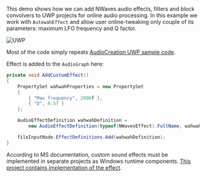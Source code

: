 This demo shows how we can add NWaves audio effects, filters and block convolvers to UWP projects for online audio processing. In this example we work with ```AutowahEffect``` and allow user online-tweaking only couple of its parameters: maximum LFO frequency and Q factor.

![UWP](https://github.com/ar1st0crat/NWaves/blob/master/screenshots/uwp.png)

Most of the code simply repeats [AudioCreation UWP sample code](https://github.com/microsoft/Windows-universal-samples/tree/master/Samples/AudioCreation/cs).

Effect is added to the ```AudioGraph``` here:

```C#
private void AddCustomEffect()
{
    PropertySet wahwahProperties = new PropertySet
    {
        { "Max frequency", 2000f },
        { "Q", 0.5f }
    };

    AudioEffectDefinition wahwahDefinition =
        new AudioEffectDefinition(typeof(NWavesEffect).FullName, wahwahProperties);

    fileInputNode.EffectDefinitions.Add(wahwahDefinition);
}
```


According to MS documentation, custom sound effects must be implemented in separate projects as Windows runtime components. [This project contains implementation of the effect](https://github.com/ar1st0crat/NWaves/tree/master/NWaves.DemoUwpEffect).
